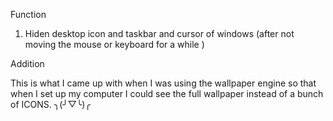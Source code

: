 Function
1. Hiden desktop icon and taskbar and cursor of windows  (after not moving the mouse or keyboard for a while )

Addition

This is what I came up with when I was using the wallpaper engine so that when I set up my computer I could see the full wallpaper instead of a bunch of ICONS. ╮(╯▽╰)╭ 

